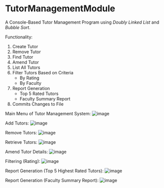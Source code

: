 # TutorManagementModule
A Console-Based Tutor Management Program using *Doubly Linked List* and *Bubble Sort*.

Functionality: 
  1. Create Tutor
  2. Remove Tutor
  3. Find Tutor
  4. Amend Tutor
  5. List All Tutors
  6. Filter Tutors Based on Criteria
     - By Rating
     - By Faculty
  7. Report Generation
     - Top 5 Rated Tutors
     - Faculty Summary Report
  8. Commits Changes to File

Main Menu of Tutor Management System:
![image](https://github.com/Bernardbyy/TutorManagementModule/assets/75737130/fb9ecb72-3e3d-4f5a-801f-c42d1c03699b)

Add Tutors: 
![image](https://github.com/Bernardbyy/TutorManagementModule/assets/75737130/047ce20f-8e42-4719-abf7-39c7186a878b)

Remove Tutors: 
![image](https://github.com/Bernardbyy/TutorManagementModule/assets/75737130/01659483-8f8d-4be8-af1a-f71e0a6549b6)

Retrieve Tutors: 
![image](https://github.com/Bernardbyy/TutorManagementModule/assets/75737130/9243e994-9691-470b-b6c3-1776abc57658)

Amend Tutor Details:
![image](https://github.com/Bernardbyy/TutorManagementModule/assets/75737130/b57862b1-c788-4aec-9ef2-a34ec338b1c3)

Filtering (Rating): 
![image](https://github.com/Bernardbyy/TutorManagementModule/assets/75737130/5b254a4a-c77d-4e44-b0b5-68e3440a90dc)

Report Generation (Top 5 Highest Rated Tutors): 
![image](https://github.com/Bernardbyy/TutorManagementModule/assets/75737130/cbb6f58c-998f-48b7-857d-3874e2eee51d)

Report Generation (Faculty Summary Report): 
![image](https://github.com/Bernardbyy/TutorManagementModule/assets/75737130/d35a8ec6-4731-4bb2-ab1a-a00031a8729b)
